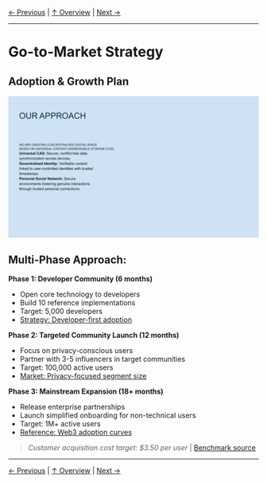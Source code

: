 [← Previous](slide08.md) | [↑ Overview](../README.md) | [Next →](slide10.md)

---

# Go-to-Market Strategy

## Adoption & Growth Plan

![Go-to-Market Strategy](../images/slide17.png)


## Multi-Phase Approach:

**Phase 1: Developer Community (6 months)**
- Open core technology to developers
- Build 10 reference implementations
- Target: 5,000 developers
- [Strategy: Developer-first adoption](https://www.heavybit.com/library/video/developer-first-products)

**Phase 2: Targeted Community Launch (12 months)**
- Focus on privacy-conscious users
- Partner with 3-5 influencers in target communities
- Target: 100,000 active users
- [Market: Privacy-focused segment size](https://www.pewresearch.org/internet/2019/11/15/americans-and-privacy-concerned-confused-and-feeling-lack-of-control-over-their-personal-information/)

**Phase 3: Mainstream Expansion (18+ months)**
- Release enterprise partnerships
- Launch simplified onboarding for non-technical users
- Target: 1M+ active users
- [Reference: Web3 adoption curves](https://a16z.com/the-web3-growth-stack/)

> *Customer acquisition cost target: $3.50 per user* | [Benchmark source](https://www.profitwell.com/recur/all/customer-acquisition-cost)



---

[← Previous](slide08.md) | [↑ Overview](../README.md) | [Next →](slide10.md)

